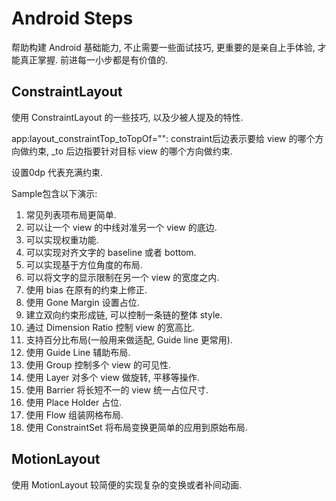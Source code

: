 # Android Steps

帮助构建 Android 基础能力, 不止需要一些面试技巧, 更重要的是亲自上手体验, 才能真正掌握. 前进每一小步都是有价值的.

## ConstraintLayout

使用 ConstraintLayout 的一些技巧, 以及少被人提及的特性.

app:layout_constraintTop_toTopOf="": constraint后边表示要给 view 的哪个方向做约束, _to 后边指要针对目标 view 的哪个方向做约束.

设置0dp 代表充满约束.

Sample包含以下演示:

1. 常见列表项布局更简单.
2. 可以让一个 view 的中线对准另一个 view 的底边.
3. 可以实现权重功能.
4. 可以实现对齐文字的 baseline 或者 bottom.
5. 可以实现基于方位角度的布局.
6. 可以将文字的显示限制在另一个 view 的宽度之内.
7. 使用 bias 在原有的约束上修正.
8. 使用 Gone Margin 设置占位.
9. 建立双向约束形成链, 可以控制一条链的整体 style.
10. 通过 Dimension Ratio 控制 view 的宽高比.
11. 支持百分比布局(一般用来做适配, Guide line 更常用).
12. 使用 Guide Line 辅助布局.
13. 使用 Group 控制多个 view 的可见性.
14. 使用 Layer 对多个 view 做旋转, 平移等操作.
15. 使用 Barrier 将长短不一的 view 统一占位尺寸.
16. 使用 Place Holder 占位.
17. 使用 Flow 组装网格布局.
18. 使用 ConstraintSet 将布局变换更简单的应用到原始布局.

## MotionLayout
使用 MotionLayout 较简便的实现复杂的变换或者补间动画.



